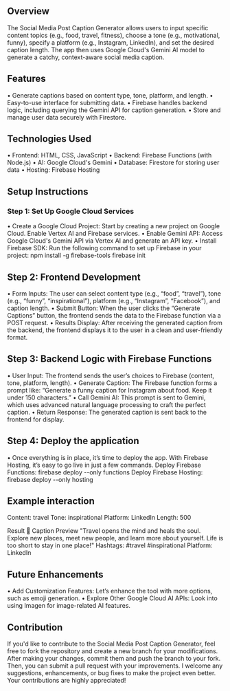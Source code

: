 ## Overview
The Social Media Post Caption Generator allows users to input specific content topics (e.g., food, travel, fitness), choose a tone (e.g., motivational, funny), specify a platform (e.g., Instagram, LinkedIn), and set the desired caption length. The app then uses Google Cloud's Gemini AI model to generate a catchy, context-aware social media caption.

## Features
•	Generate captions based on content type, tone, platform, and length.
•	Easy-to-use interface for submitting data.
•	Firebase handles backend logic, including querying the Gemini API for caption generation.
•	Store and manage user data securely with Firestore.

## Technologies Used
•	Frontend: HTML, CSS, JavaScript
•	Backend: Firebase Functions (with Node.js)
•	AI: Google Cloud's Gemini 
•	Database: Firestore for storing user data
•	Hosting: Firebase Hosting

## Setup Instructions

### Step 1: Set Up Google Cloud Services
•	Create a Google Cloud Project: Start by creating a new project on Google Cloud. Enable Vertex AI and Firebase services.
•	Enable Gemini API: Access Google Cloud's Gemini API via Vertex AI and generate an API key.
•	Install Firebase SDK: Run the following command to set up Firebase in your project:
                           npm install -g firebase-tools
                           firebase init
## Step 2: Frontend Development
•	Form Inputs: The user can select content type (e.g., “food”, “travel”), tone (e.g., “funny”, “inspirational”), platform (e.g., “Instagram”, “Facebook”), and caption length.
•	Submit Button: When the user clicks the “Generate Captions” button, the frontend sends the data to the Firebase function via a POST request.
•	Results Display: After receiving the generated caption from the backend, the frontend displays it to the user in a clean and user-friendly format.

## Step 3: Backend Logic with Firebase Functions
•	User Input: The frontend sends the user’s choices to Firebase (content, tone, platform, length).
•	Generate Caption: The Firebase function forms a prompt like:
           “Generate a funny caption for Instagram about food. Keep it under 150 characters.”
•	Call Gemini AI: This prompt is sent to Gemini, which uses advanced natural language processing to craft the perfect caption.
•	Return Response: The generated caption is sent back to the frontend for display.

## Step 4: Deploy the application
•	Once everything is in place, it’s time to deploy the app. With Firebase Hosting, it’s easy to go live in just a few commands.
        Deploy Firebase Functions: firebase deploy --only functions
        Deploy Firebase Hosting: firebase deploy --only hosting

## Example interaction

Content: travel
Tone: inspirational
Platform: LinkedIn
Length: 500

Result 
🌟 Caption Preview
"Travel opens the mind and heals the soul. Explore new places, meet new people, and learn more about yourself. Life is too short to stay in one place!"
Hashtags: #travel #inspirational
Platform: LinkedIn
                                     
## Future Enhancements
•	Add Customization Features: Let’s enhance the tool with more options, such as emoji generation.
•	Explore Other Google Cloud AI APIs: Look into using Imagen for image-related AI features.

## Contribution
If you'd like to contribute to the Social Media Post Caption Generator, feel free to fork the repository and create a new branch for your modifications. After making your changes, commit them and push the branch to your fork. Then, you can submit a pull request with your improvements. I welcome any suggestions, enhancements, or bug fixes to make the project even better. Your contributions are highly appreciated!



